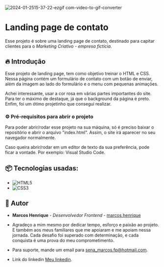 ![2024-01-2515-37-22-ezgif com-video-to-gif-converter](https://github.com/marcoshgss/landing-page-contato/assets/99811575/16b941fa-5e3d-499f-a729-ea7ff4aa2eaa)

# Landing page de contato

Esse projeto é sobre uma landing page de contato, destinado para capitar clientes para o *Marketing Criativo - empresa fictícia*. 

## 🔥 Introdução

Esse projeto de landing page, tem como objetivo treinar o HTML e CSS. Nessa página contém um formulário de contato com um botão de enviar, além da imagem ao lado do formulário e o menu com pequenas animações.

Achei interessante, usar a cor rosa em várias partes importantes do site. Para ter o máximo de destaque, já que o background da página é preto. Enfim, foi um ótimo projetinho que consegui realizar.

### ⚙️ Pré-requisitos para abrir o projeto

Para poder abrir/rodar esse projeto na sua máquina, só é preciso baixar o repositório e abrir o arquivo "index.html". Assim, o site irá aparecer no seu navegador normalmente.

Caso queira abrir/rodar em um editor de texto da sua preferência, pode ficar a vontade. Por exemplo: Visual Studio Code.

## 📦 Tecnologias usadas:

* ![HTML5](https://img.shields.io/badge/html5-%23E34F26.svg?style=for-the-badge&logo=html5&logoColor=white)
* ![CSS3](https://img.shields.io/badge/css3-%231572B6.svg?style=for-the-badge&logo=css3&logoColor=white)

## 👷 Autor

* **Marcos Henrique** - *Desenvolvedor Frontend* - [marcos henrique](https://github.com/marcoshgss)

* Agradeço a mim mesmo por dedicar tempo, esforço e paixão ao projeto. E também aos meus familiares que me apoiaram e me apoiam nessa jornada. Cada desafio foi superado com determinação, e cada conquista é uma prova do meu comprometimento.
* Para suporte, mande um email para sena_marcos.fp@hotmail.com.
* Link do linkedin [Meu linkedin](https://www.linkedin.com/in/marcos-henrique-gomess/).
